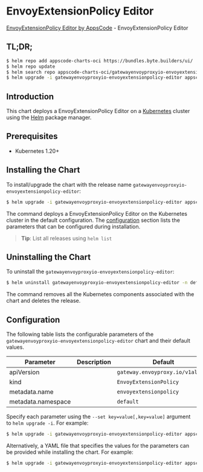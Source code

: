 # EnvoyExtensionPolicy Editor

[EnvoyExtensionPolicy Editor by AppsCode](https://appscode.com) - EnvoyExtensionPolicy Editor

## TL;DR;

```bash
$ helm repo add appscode-charts-oci https://bundles.byte.builders/ui/
$ helm repo update
$ helm search repo appscode-charts-oci/gatewayenvoyproxyio-envoyextensionpolicy-editor --version=v0.12.0
$ helm upgrade -i gatewayenvoyproxyio-envoyextensionpolicy-editor appscode-charts-oci/gatewayenvoyproxyio-envoyextensionpolicy-editor -n default --create-namespace --version=v0.12.0
```

## Introduction

This chart deploys a EnvoyExtensionPolicy Editor on a [Kubernetes](http://kubernetes.io) cluster using the [Helm](https://helm.sh) package manager.

## Prerequisites

- Kubernetes 1.20+

## Installing the Chart

To install/upgrade the chart with the release name `gatewayenvoyproxyio-envoyextensionpolicy-editor`:

```bash
$ helm upgrade -i gatewayenvoyproxyio-envoyextensionpolicy-editor appscode-charts-oci/gatewayenvoyproxyio-envoyextensionpolicy-editor -n default --create-namespace --version=v0.12.0
```

The command deploys a EnvoyExtensionPolicy Editor on the Kubernetes cluster in the default configuration. The [configuration](#configuration) section lists the parameters that can be configured during installation.

> **Tip**: List all releases using `helm list`

## Uninstalling the Chart

To uninstall the `gatewayenvoyproxyio-envoyextensionpolicy-editor`:

```bash
$ helm uninstall gatewayenvoyproxyio-envoyextensionpolicy-editor -n default
```

The command removes all the Kubernetes components associated with the chart and deletes the release.

## Configuration

The following table lists the configurable parameters of the `gatewayenvoyproxyio-envoyextensionpolicy-editor` chart and their default values.

|     Parameter      | Description |                   Default                   |
|--------------------|-------------|---------------------------------------------|
| apiVersion         |             | <code>gateway.envoyproxy.io/v1alpha1</code> |
| kind               |             | <code>EnvoyExtensionPolicy</code>           |
| metadata.name      |             | <code>envoyextensionpolicy</code>           |
| metadata.namespace |             | <code>default</code>                        |


Specify each parameter using the `--set key=value[,key=value]` argument to `helm upgrade -i`. For example:

```bash
$ helm upgrade -i gatewayenvoyproxyio-envoyextensionpolicy-editor appscode-charts-oci/gatewayenvoyproxyio-envoyextensionpolicy-editor -n default --create-namespace --version=v0.12.0 --set apiVersion=gateway.envoyproxy.io/v1alpha1
```

Alternatively, a YAML file that specifies the values for the parameters can be provided while
installing the chart. For example:

```bash
$ helm upgrade -i gatewayenvoyproxyio-envoyextensionpolicy-editor appscode-charts-oci/gatewayenvoyproxyio-envoyextensionpolicy-editor -n default --create-namespace --version=v0.12.0 --values values.yaml
```
